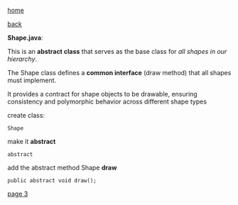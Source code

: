 [home](./page01.md)

[back](./page01.md)

**Shape.java**:

This is an **abstract class** that serves as the base class for *all shapes in our hierarchy*.

The Shape class defines a **common interface** (draw method) that all shapes must implement. 

It provides a contract for shape objects to be drawable, ensuring consistency and polymorphic behavior across different shape types

create class:

```
Shape
```

make it **abstract**

```
abstract

```
add the abstract method  Shape **draw**

```
public abstract void draw();
```


[page 3](./page03.md)

